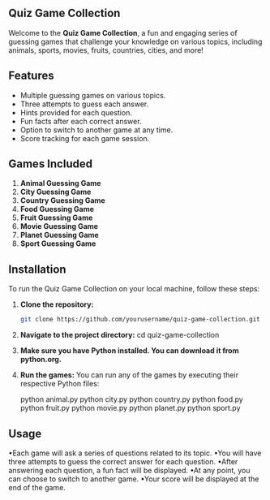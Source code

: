 ## Quiz Game Collection

Welcome to the **Quiz Game Collection**, a fun and engaging series of guessing games that challenge your knowledge on various topics, including animals, sports, movies, fruits, countries, cities, and more!

## Features

- Multiple guessing games on various topics.
- Three attempts to guess each answer.
- Hints provided for each question.
- Fun facts after each correct answer.
- Option to switch to another game at any time.
- Score tracking for each game session.

## Games Included

1. **Animal Guessing Game**
2. **City Guessing Game**
3. **Country Guessing Game**
4. **Food Guessing Game**
5. **Fruit Guessing Game**
6. **Movie Guessing Game**
7. **Planet Guessing Game**
8. **Sport Guessing Game**

## Installation

To run the Quiz Game Collection on your local machine, follow these steps:

1. **Clone the repository:**
   ```bash
   git clone https://github.com/yourusername/quiz-game-collection.git

2. **Navigate to the project directory:**
    cd quiz-game-collection

3. **Make sure you have Python installed. You can download it from python.org.**

4. **Run the games:**
    You can run any of the games by executing their respective Python files:

    python animal.py
    python city.py
    python country.py
    python food.py
    python fruit.py
    python movie.py
    python planet.py
    python sport.py

## Usage
•Each game will ask a series of questions related to its topic.
•You will have three attempts to guess the correct answer for each question.
•After answering each question, a fun fact will be displayed.
•At any point, you can choose to switch to another game.
•Your score will be displayed at the end of the game.
